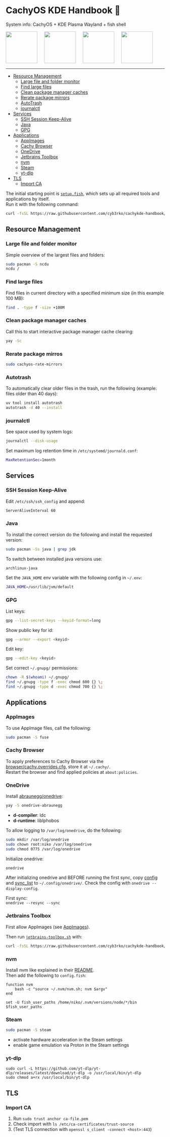 # CachyOS KDE Handbook 🐧

System info: CachyOS + KDE Plasma Wayland + fish shell

<a href="https://cachyos.org/"><img src="https://cachyos.org/_astro/logo.DVTdAJi6.svg" width="100"/></a> &emsp;
<a href="https://kde.org/plasma-desktop"><img src="https://kde.org/stuff/clipart/logo/plasma-logo-colorful.svg" width="100"/></a> &emsp;
<a href="https://wayland.freedesktop.org"><img src="https://upload.wikimedia.org/wikipedia/commons/9/99/Wayland_Logo.svg" width="100"/></a> &emsp;
<a href="https://fishshell.com"><img src="https://avatars.githubusercontent.com/u/1828073" width="100"/></a>

---

- [Resource Management](#resource-management)
  - [Large file and folder monitor](#large-file-and-folder-monitor)
  - [Find large files](#find-large-files)
  - [Clean package manager caches](#clean-package-manager-caches)
  - [Rerate package mirrors](#rerate-package-mirros)
  - [AutoTrash](#autotrash)
  - [journalctl](#journalctl)
- [Services](#services)
  - [SSH Session Keep-Alive](#ssh-session-keep-alive)
  - [Java](#java)
  - [GPG](#gpg)
- [Applications](#applications)
  - [AppImages](#appimages)
  - [Cachy Browser](#cachy-browser)
  - [OneDrive](#onedrive)
  - [Jetbrains Toolbox](#jetbrains-toolbox)
  - [nvm](#nvm)
  - [Steam](#steam)
  - [yt-dlp](#yt-dlp)
- [TLS](#tls)
  - [Import CA](#import-ca)

The initial starting point is [`setup.fish`](setup.fish), which sets up all required tools and applications by itself.  
Run it with the following command:

```bash
curl -fsSL https://raw.githubusercontent.com/cyb3rko/cachykde-handbook/refs/heads/main/setup.fish | fish
```

## Resource Management

### Large file and folder monitor

Simple overview of the largest files and folders:

```bash
sudo pacman -S ncdu
ncdu /
```

### Find large files

Find files in current directory with a specified minimum size (in this example 100 MB):

```bash
find . -type f -size +100M
```

### Clean package manager caches

Call this to start interactive package manager cache clearing:

```bash
yay -Sc
```

### Rerate package mirros

```bash
sudo cachyos-rate-mirrors
```

### Autotrash

To automatically clear older files in the trash, run the following (example: files older than 40 days):

```bash
uv tool install autotrash
autotrash -d 40 --install
```

### journalctl

See space used by system logs:

```bash
journalctl --disk-usage
```

Set maximum log retention time in `/etc/systemd/journald.conf`:

```bash
MaxRetentionSec=1month
```

## Services

### SSH Session Keep-Alive

Edit `/etc/ssh/ssh_config` and append:

```bash
ServerAliveInterval 60
```

### Java

To install the correct version do the following and install the requested version:

```bash
sudo pacman -Ss java | grep jdk
```

To switch between installed java versions use:

```bash
archlinux-java
```

Set the `JAVA_HOME` env variable with the following config in `~/.env`:

```bash
JAVA_HOME=/usr/lib/jvm/default
```

### GPG

List keys:

```bash
gpg --list-secret-keys --keyid-format=long
```

Show public key for id:

```bash
gpg --armor --export <keyid>
```

Edit key:

```bash
gpg --edit-key <keyid>
```

Set correct `~/.gnupg/` permissions:

```bash
chown -R $(whoami) ~/.gnupg/
find ~/.gnupg -type f -exec chmod 600 {} \;
find ~/.gnupg -type d -exec chmod 700 {} \;
```

## Applications

### AppImages

To use AppImage files, call the following:

```bash
sudo pacman -S fuse
```

### Cachy Browser

To apply preferences to Cachy Browser via the [browser/cachy.overrides.cfg](browser/cachy.overrides.cfg), store it at `~/.cachy/`.  
Restart the browser and find applied policies at `about:policies`.

### OneDrive

Install [abraunegg/onedrive](https://github.com/abraunegg/onedrive):

```bash
yay -S onedrive-abraunegg
```

- **d-compiler**: ldc
- **d-runtime**: liblphobos

To allow logging to `/var/log/onedrive`, do the following:

```bash
sudo mkdir /var/log/onedrive
sudo chown root:niko /var/log/onedrive
sudo chmod 0775 /var/log/onedrive
```

Initialize onedrive:  
```bash
onedrive
```

After initializing onedrive and BEFORE running the first sync, copy [config](onedrive/config) and [sync_list](onedrive/sync_list) to `~/.config/onedrive/`. Check the config with `onedrive --display-config`.

First sync:  
`onedrive --resync --sync`

### Jetbrains Toolbox

First allow AppImages (see [AppImages](#appimages)).

Then run [`jetbrains-toolbox.sh`](jetbrains-toolbox.sh) with:

```bash
curl -fsSL https://raw.githubusercontent.com/cyb3rko/cachykde-handbook/refs/heads/main/jetbrains-toolbox.sh | sh
```

### nvm

Install nvm like explained in their [README](https://github.com/nvm-sh/nvm?tab=readme-ov-file#install--update-script).  
Then add the following to `config.fish`:

```fish
function nvm
    bash -c "source ~/.nvm/nvm.sh; nvm $argv"
end

set -U fish_user_paths /home/niko/.nvm/versions/node/*/bin $fish_user_paths
```

### Steam

```bash
sudo pacman -S steam
```

- activate hardware acceleration in the Steam settings
- enable game emulation via Proton in the Steam settings

### yt-dlp

```shell
sudo curl -L https://github.com/yt-dlp/yt-dlp/releases/latest/download/yt-dlp -o /usr/local/bin/yt-dlp
sudo chmod a+rx /usr/local/bin/yt-dlp
```

## TLS

### Import CA

1. Run `sudo trust anchor ca-file.pem`
2. Check import with `ls /etc/ca-certificates/trust-source`
3. (Test TLS connection with `openssl s_client -connect <host>:443`)
